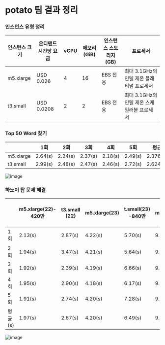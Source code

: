 # potato 팀 결과 정리

### 인스턴스 유형 정리
| 인스턴스 크기 | 온디맨드 시간당 요금 | vCPU | 메모리(GiB) | 인스턴스 스토리지(GB) | 프로세서 |
| --- | --- | --- | --- | --- | --- |
| m5.xlarge | USD 0.026 | 4 | 16 | EBS 전용 | 최대 3.1GHz의 인텔 제온 플래티넘 프로세서 |
| t3.small | USD 0.0208 | 2 | 2 | EBS 전용 | 최대 3.1GHz의 인텔 제온 스케일러블 프로세서 |

### Top 50 Word 찾기
|           | 1회         | 2회         | 3회       | 4회       | 5회       | 평균    |
|-----------|-----------|-----------|---------|---------|---------|---------|
| m5.xlarge | 2.64(s)   | 2.24(s)   | 2.37(s) | 2.18(s) | 2.49(s) | 2.376(s)|
| t3.small  | 2.99(s)   | 2.48(s)   | 2.47(s) | 2.46(s) | 2.72(s) | 2.624(s)|

![image](https://github.com/koorukuroo/pda_4th/assets/117283341/d19e46ee-3b9b-4fef-a38c-6d1f55ad93f3)


### 하노이 탑 문제 해결
|       | m5.xlarge(22)- 420만 | t3.small (22) | m5.xlarge(23) | t.small(23) -840만 | m5.xlarge(24) | t.small(24) 1670만 | m5.xlarge(25) | t.small (25) 3300만 |
|-------|-----------------------------|-----------|------------------|------------------|------------------|------------------|------------------|------------------|
| 1회| 2.13(s)                     | 2.87(s)   | 4.22(s)          | 5.70(s)          | 9.15(s)          | 12.30(s)         | 19.6(s)          | 진행중 사망       |
| 2회  | 1.94(s)                     | 3.47(s)   | 4.21(s)          | 5.64(s)          | 9.27(s)          | 13.20(s)         |                  |   진행중 사망          |
| 3회  | 1.92(s)                     | 2.39(s)   | 4.19(s)          | 6.66(s)          | 9.09(s)          | 12.58(s)         |                  |                  |
| 4회  | 1.95(s)                     | 2.90(s)   | 4.18(s)          | 6.17(s)          | 9.07(s)          | 13.09(s)         |                  |                  |
| 5회  | 1.91(s)                     | 2.74(s)   | 4.20(s)          | 7.28(s)          | 9.08(s)          | 13.01(s)         |                  |                  |
| 평균(s)| 1.97(s)                     | 2.67(s)   | 4.20(s)          | 6.49(s)          | 9.13(s)          | 12.64(s)         | 19.6(s)          | 진행중 사망    |


![image](https://github.com/koorukuroo/pda_4th/assets/117283341/594c2f6a-35bb-4aba-a70a-de1b7d547929)



